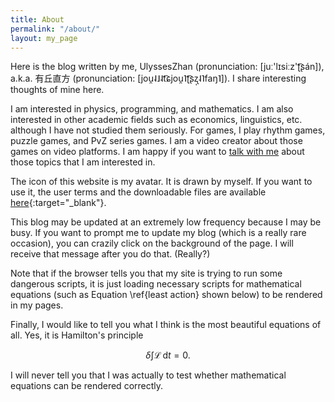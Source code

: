```yaml
---
title: About
permalink: "/about/"
layout: my_page
---
```


Here is the blog written by me,
UlyssesZhan (pronunciation: [juː\'lɪsiːz\'ʈ͡ʂán]),
a.k.a. 有丘直方 (pronunciation: [jou̯˨˩˨t͡ɕjou̯˥ʈ͡ʂʐ̩˨˥faŋ˥]).
I share interesting thoughts of mine here.

I am interested in physics, programming, and mathematics.
I am also interested in other academic fields such as economics, linguistics, etc.
although I have not studied them seriously.
For games, I play rhythm games, puzzle games, and PvZ series games.
I am a video creator about those games on video platforms.
I am happy if you want to [talk with me](/contact)
about those topics that I am interested in.

The icon of this website is my avatar.
It is drawn by myself.
If you want to use it, the user terms and the downloadable files are
available [here](https://github.com/UlyssesZh/drawings){:target="_blank"}.

This blog may be updated at an extremely low frequency because
I may be busy.
If you want to prompt me to update my blog
(which is a really rare occasion),
you can crazily click on the background of the page.
I will receive that message after you do that. (Really?)

Note that if the browser tells you that my site is trying to run
some dangerous scripts, it is just loading necessary scripts for
mathematical equations
(such as Equation \ref{least action} shown below)
to be rendered in my pages.

Finally, I would like to tell you what I think is the most beautiful
equations of all.
Yes, it is Hamilton's principle

$$
\begin{equation}
    \delta\int\mathcal L\,\mathrm dt=0.
    \label{least action}
\end{equation}
$$

I will never tell you that I was actually to test whether
mathematical equations can be rendered correctly.
